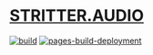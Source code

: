 # [STRITTER.AUDIO](https://stritter.audio)

[![build](https://github.com/disktree/stritter.audio/actions/workflows/build.yml/badge.svg)](https://github.com/disktree/stritter.audio/actions/workflows/build.yml)
[![pages-build-deployment](https://github.com/disktree/stritter.audio/actions/workflows/pages/pages-build-deployment/badge.svg)](https://github.com/disktree/stritter.audio/actions/workflows/pages/pages-build-deployment)

